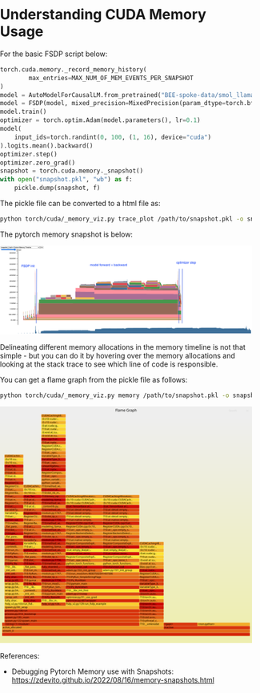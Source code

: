 # Understanding CUDA Memory Usage


For the basic FSDP script below:

```python
torch.cuda.memory._record_memory_history(
        max_entries=MAX_NUM_OF_MEM_EVENTS_PER_SNAPSHOT
)
model = AutoModelForCausalLM.from_pretrained("BEE-spoke-data/smol_llama-101M-GQA")
model = FSDP(model, mixed_precision=MixedPrecision(param_dtype=torch.bfloat16, reduce_dtype=torch.bfloat16, buffer_dtype=torch.float32), wrapping_policy=transformer_wrap_policy)
model.train()
optimizer = torch.optim.Adam(model.parameters(), lr=0.1)
model(
    input_ids=torch.randint(0, 100, (1, 16), device="cuda")
).logits.mean().backward()
optimizer.step()
optimizer.zero_grad()
snapshot = torch.cuda.memory._snapshot()
with open("snapshot.pkl", "wb") as f:
    pickle.dump(snapshot, f)
```

The pickle file can be converted to a html file as:

```bash
python torch/cuda/_memory_viz.py trace_plot /path/to/snapshot.pkl -o snapshot.html
```

The pytorch memory snapshot is below:

![memory_snapshot](../assets/torch_memory_snapshot.png)


Delineating different memory allocations in the memory timeline is not that simple - but you can do it by hovering over the memory allocations and looking at the stack trace to see which line of code is responsible. 

You can get a flame graph from the pickle file as follows:

```bash
python torch/cuda/_memory_viz.py memory /path/to/snapshot.pkl -o snapshot.svg
```


<!DOCTYPE html>
<html>
<head>
    <title>Flame Graph</title>
</head>
<body style="margin: 0; padding: 0;">
    <object data="pytorch/assets/snapshot.svg" type="image/svg+xml" width="100%" height="100%">
        <img src="pytorch/assets/snapshot.svg" alt="Flame Graph" />
    </object>
</body>
</html>




References:
- Debugging Pytorch Memory use with Snapshots: https://zdevito.github.io/2022/08/16/memory-snapshots.html 